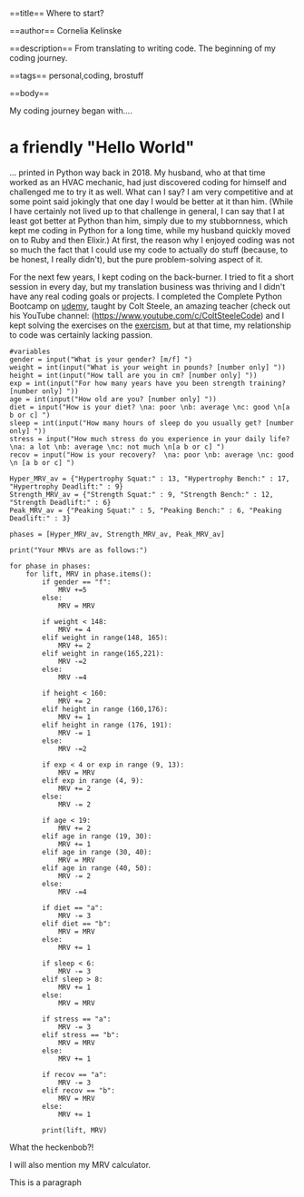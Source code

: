 ==title==
Where to start?

==author==
Cornelia Kelinske

==description==
From translating to writing code. The beginning of my coding journey.


==tags==
personal,coding, brostuff

==body==

My coding journey began with....  

                                
# a friendly "Hello World"


... printed in Python way back in 2018. My husband, who at that time worked as an HVAC mechanic, had just discovered coding for himself and
challenged me to try it as well. What can I say? I am very competitive and at some point said jokingly that one day I would be better at it than him.
(While I have certainly not lived up to that challenge in general, I can say that I at least got better at Python than him, simply due to my stubbornness, which
kept me coding in Python for a long time, while my husband quickly moved on to Ruby and then Elixir.)
At first, the reason why I enjoyed coding was not so much the fact that I could use my code to actually do stuff (because, to be honest, I really didn't), 
but the pure problem-solving aspect of it. 


For the next few years, I kept coding on the back-burner. I tried to fit a short session in every day, but my translation business was thriving and I didn't have any
real coding goals or projects. I completed the Complete Python Bootcamp on [udemy](https://www.udemy.com/), taught by Colt Steele, an amazing teacher (check out his YouTube
channel: (https://www.youtube.com/c/ColtSteeleCode) and I kept solving the exercises on the [exercism](https://exercism.io/), but at that time, my relationship to code was certainly lacking passion.


```
#variables
gender = input("What is your gender? [m/f] ")
weight = int(input("What is your weight in pounds? [number only] "))
height = int(input("How tall are you in cm? [number only] "))
exp = int(input("For how many years have you been strength training? [number only] "))
age = int(input("How old are you? [number only] "))
diet = input("How is your diet? \na: poor \nb: average \nc: good \n[a b or c] ")
sleep = int(input("How many hours of sleep do you usually get? [number only] "))
stress = input("How much stress do you experience in your daily life? \na: a lot \nb: average \nc: not much \n[a b or c] ")
recov = input("How is your recovery?  \na: poor \nb: average \nc: good \n [a b or c] ")

Hyper_MRV_av = {"Hypertrophy Squat:" : 13, "Hypertrophy Bench:" : 17, "Hypertrophy Deadlift:" : 9}
Strength_MRV_av = {"Strength Squat:" : 9, "Strength Bench:" : 12, "Strength Deadlift:" : 6}
Peak_MRV_av = {"Peaking Squat:" : 5, "Peaking Bench:" : 6, "Peaking Deadlift:" : 3}

phases = [Hyper_MRV_av, Strength_MRV_av, Peak_MRV_av]

print("Your MRVs are as follows:")

for phase in phases:
    for lift, MRV in phase.items():
        if gender == "f":
            MRV +=5
        else:
            MRV = MRV

        if weight < 148:
            MRV += 4
        elif weight in range(148, 165):
            MRV += 2
        elif weight in range(165,221):
            MRV -=2
        else:
            MRV -=4

        if height < 160:
            MRV += 2
        elif height in range (160,176):
            MRV += 1
        elif height in range (176, 191):
            MRV -= 1
        else:
            MRV -=2

        if exp < 4 or exp in range (9, 13):
            MRV = MRV
        elif exp in range (4, 9):
            MRV += 2
        else:
            MRV -= 2

        if age < 19:
            MRV += 2
        elif age in range (19, 30):
            MRV += 1
        elif age in range (30, 40):
            MRV = MRV
        elif age in range (40, 50):
            MRV -= 2
        else:
            MRV -=4

        if diet == "a":
            MRV -= 3
        elif diet == "b":
            MRV = MRV
        else:
            MRV += 1

        if sleep < 6:
            MRV -= 3
        elif sleep > 8:
            MRV += 1
        else:
            MRV = MRV

        if stress == "a":
            MRV -= 3
        elif stress == "b":
            MRV = MRV
        else:
            MRV += 1

        if recov == "a":
            MRV -= 3
        elif recov == "b":
            MRV = MRV
        else:
            MRV += 1
        
        print(lift, MRV)

```


What the heckenbob?!




I will also mention my MRV calculator.

This is a paragraph